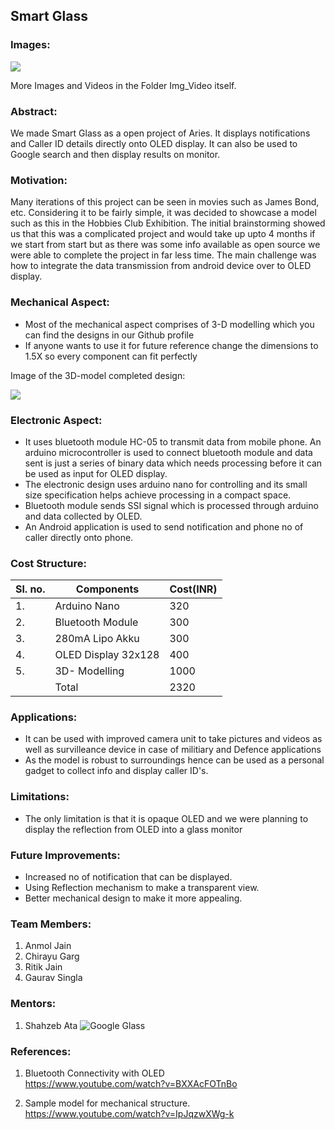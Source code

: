 ## Smart Glass


### Images:
![](Img_Video/images/img_1.jpeg)  
  
More Images and Videos in the Folder Img_Video itself.

### Abstract:
We made Smart Glass as a open project of Aries. It displays notifications and Caller ID details directly onto OLED display. It can also be used to Google search and then display results on monitor. 

### Motivation:
Many iterations of this project can be seen in movies such as James Bond, etc. Considering it to be fairly simple, it was decided to showcase a model such as this in the Hobbies Club Exhibition. The initial brainstorming  showed us that this was a complicated project and would take up upto 4 months if we start from start but as there was some info available as open source we were able to complete the project in far less time. The main challenge was how to integrate the data transmission from android device over to OLED display. 

### Mechanical Aspect:
- Most of the mechanical aspect comprises of 3-D modelling which you can find the designs in our Github profile
- If anyone wants to use it for future reference change the dimensions to 1.5X so every component can fit perfectly
  
Image of the 3D-model completed design:  

![](Img_Video/images/img_4.jpeg)  


### Electronic Aspect:
- It uses bluetooth module HC-05 to transmit data from mobile phone. An arduino microcontroller is used to connect bluetooth module and data sent is just a series of binary data which needs processing before it can be used as input for OLED display.
- The electronic design uses arduino nano for controlling and its small size specification helps achieve processing in a compact space.
- Bluetooth module sends SSI signal which is processed through arduino and data collected by OLED.
- An Android application is used to send notification and phone no of caller directly onto phone.

### Cost Structure:
|Sl. no.| Components                     | Cost(INR) |
|-------|--------------------------------|-----------|
|1.     | Arduino Nano                   | 320       |
|2.     | Bluetooth Module               | 300       |
|3.     | 280mA Lipo Akku                | 300       |
|4.     | OLED Display 32x128            | 400       |
|5.     | 3D- Modelling                  | 1000      |
|       | Total                          | 2320      |



### Applications:
- It can be used with improved camera unit to take pictures and videos as well as survilleance device in case of militiary and Defence applications  
- As the model is robust to surroundings hence can be used as a personal gadget to collect info and display caller ID's.

### Limitations:
- The only limitation is that it is opaque OLED and we were planning to display the reflection from OLED into a glass monitor
 
### Future Improvements:
- Increased no of notification that can be displayed.
- Using Reflection mechanism to make a transparent view.  
- Better mechanical design to make it more appealing.  

### Team Members:
1. Anmol Jain
2. Chirayu Garg  
3. Ritik Jain   
4. Gaurav Singla 

### Mentors:
1. Shahzeb Ata
![Google Glass](Img_Video/images/img_5.jpeg)

### References:
1.  Bluetooth Connectivity with OLED  
https://www.youtube.com/watch?v=BXXAcFOTnBo

2.  Sample model for mechanical structure.  
https://www.youtube.com/watch?v=IpJqzwXWg-k